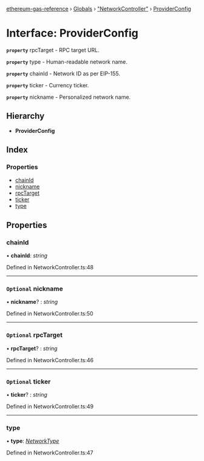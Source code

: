 [ethereum-gas-reference](../README.md) › [Globals](../globals.md) › ["NetworkController"](../modules/_networkcontroller_.md) › [ProviderConfig](_networkcontroller_.providerconfig.md)

# Interface: ProviderConfig

**`property`** rpcTarget - RPC target URL.

**`property`** type - Human-readable network name.

**`property`** chainId - Network ID as per EIP-155.

**`property`** ticker - Currency ticker.

**`property`** nickname - Personalized network name.

## Hierarchy

* **ProviderConfig**

## Index

### Properties

* [chainId](_networkcontroller_.providerconfig.md#chainid)
* [nickname](_networkcontroller_.providerconfig.md#optional-nickname)
* [rpcTarget](_networkcontroller_.providerconfig.md#optional-rpctarget)
* [ticker](_networkcontroller_.providerconfig.md#optional-ticker)
* [type](_networkcontroller_.providerconfig.md#type)

## Properties

###  chainId

• **chainId**: *string*

Defined in NetworkController.ts:48

___

### `Optional` nickname

• **nickname**? : *string*

Defined in NetworkController.ts:50

___

### `Optional` rpcTarget

• **rpcTarget**? : *string*

Defined in NetworkController.ts:46

___

### `Optional` ticker

• **ticker**? : *string*

Defined in NetworkController.ts:49

___

###  type

• **type**: *[NetworkType](../modules/_networkcontroller_.md#networktype)*

Defined in NetworkController.ts:47
